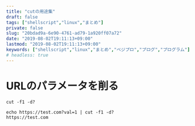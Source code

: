 ```yaml
---
title: "cutの用途集"
draft: false
tags: ["shellscript","linux","まとめ"]
private: false
slug: "20bdad9a-6e90-4761-ad79-1a920ff07a72"
date: "2019-08-02T19:11:13+09:00"
lastmod: "2019-08-02T19:11:13+09:00"
keywords: ["shellscript","linux","まとめ","ベジプロ","プログ","プログラム"]
# headless: true
---
```


# URLのパラメータを削る
`cut -f1 -d?`
```:e.g.
echo https://test.com?val=1 | cut -f1 -d?
https://test.com
```
